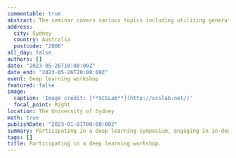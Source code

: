 ```yaml
---
commentable: true
abstract: The seminar covers various topics including utilizing generative models for filling missing values in time series data, employing attention mechanisms for video summarization and recommendation, and a novel optimization approach for Swin Transformers, among others.
address:
  city: Sydney
  country: Australia
  postcode: "2006"
all_day: false
authors: []
date: "2023-05-26T18:00:00Z"
date_end: "2023-05-26T20:00:00Z"
event: Deep learning workshop
featured: false
image:
  caption: 'Image credit: [**SCSLab**](http://scslab.net/)'
  focal_point: Right
location: The University of Sydney
math: true
publishDate: "2023-01-01T00:00:00Z"
summary: Participating in a deep learning symposium, engaging in in-depth discussions with fellow students interested in deep learning, exploring cutting-edge deep learning techniques, and taking a group photo with the deep learning project mentor, [**Prof. Chang Xu**](http://changxu.xyz/).
tags: []
title: Participating in a deep learning workshop.
---
```

